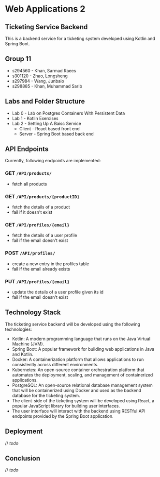 # Web Applications 2

## Ticketing Service Backend

This is a backend service for a ticketing system developed using Kotlin and Spring Boot.

## Group 11

- s294560 - Khan, Sarmad Raees
- s301120 - Zhao, Longsheng
- s297984 - Wang, Junbaio
- s298885 - Khan, Muhammad Sarib

## Labs and Folder Structure

- Lab 0 - Lab on Postgres Containers With Persistent Data
- Lab 1 - Kotlin Exercises
- Lab 2 - Setting Up A Baisc Service
  - Client - React based front end
  - Server - Spring Boot based back end

## API Endpoints

Currently, following endpoints are implemented:

### GET `/API/products/`

- fetch all products

### GET `/API/products/{productID}`

- fetch the details of a product
- fail if it doesn't exist

### GET `/API/profiles/{email}`

- fetch the details of a user profile
- fail if the email doesn't exist

### POST `/API/profiles/`

- create a new entry in the profiles table
- fail if the email already exists

### PUT `/API/profiles/{email}`

- update the details of a user profile given its id
- fail if the email doesn't exist

## Technology Stack

The ticketing service backend will be developed using the following technologies:

- Kotlin: A modern programming language that runs on the Java Virtual Machine (JVM).
- Spring Boot: A popular framework for building web applications in Java and Kotlin.
- Docker: A containerization platform that allows applications to run consistently across different environments.
- Kubernetes: An open-source container orchestration platform that automates the deployment, scaling, and management of containerized applications.
- PostgreSQL: An open-source relational database management system that will be containerized using Docker and used as the backend database for the ticketing system.
- The client-side of the ticketing system will be developed using React, a popular JavaScript library for building user interfaces.
- The user interface will interact with the backend using RESTful API endpoints provided by the Spring Boot application.

## Deployment

// _todo_

## Conclusion

// _todo_
